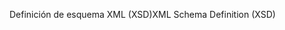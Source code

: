 <span data-ttu-id="8f343-101">Definición de esquema XML (XSD)</span><span class="sxs-lookup"><span data-stu-id="8f343-101">XML Schema Definition (XSD)</span></span>